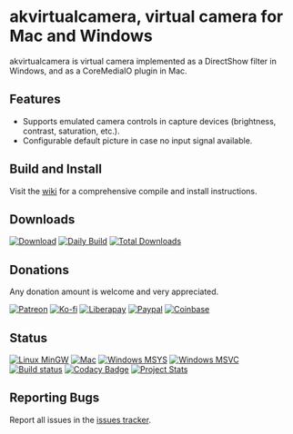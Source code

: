 # akvirtualcamera, virtual camera for Mac and Windows

akvirtualcamera is virtual camera implemented as a DirectShow filter in Windows, and as a CoreMediaIO plugin in Mac.

## Features

* Supports emulated camera controls in capture devices (brightness, contrast, saturation, etc.).
* Configurable default picture in case no input signal available.

## Build and Install

Visit the [wiki](https://github.com/webcamoid/akvirtualcamera/wiki) for a comprehensive compile and install instructions.

## Downloads ##

[![Download](https://img.shields.io/badge/Download-Releases-3f2a7e.svg)](https://github.com/webcamoid/akvirtualcamera/releases)
[![Daily Build](https://img.shields.io/badge/Download-Daily%20Build-3f2a7e.svg)](https://github.com/webcamoid/akvirtualcamera/releases/tag/daily-build)
[![Total Downloads](https://img.shields.io/github/downloads/webcamoid/akvirtualcamera/total.svg?label=Total%20Downloads&color=3f2a7e)](https://tooomm.github.io/github-release-stats/?username=webcamoid&repository=akvirtualcamera)

## Donations ##

Any donation amount is welcome and very appreciated.

[![Patreon](https://img.shields.io/badge/Donate-Patreon-7f7f00.svg)](https://www.patreon.com/hipersayanx)
[![Ko-fi](https://img.shields.io/badge/Donate-Ko%20fi-7f7f00.svg)](https://ko-fi.com/hipersayanx)
[![Liberapay](https://img.shields.io/badge/Donate-Liberapay-7f7f00.svg)](https://liberapay.com/hipersayanx)
[![Paypal](https://img.shields.io/badge/Donate-Paypal-7f7f00.svg)](https://www.paypal.me/WebcamoidDonations)
[![Coinbase](https://img.shields.io/badge/Donate-Coinbase-7f7f00.svg)](https://commerce.coinbase.com/checkout/e5396fdc-119a-4287-bab9-383ea6332cdc)

## Status

[![Linux MinGW](https://github.com/webcamoid/akvirtualcamera/actions/workflows/linux-mingw.yml/badge.svg)](https://github.com/webcamoid/akvirtualcamera/actions/workflows/linux-mingw.yml)
[![Mac](https://github.com/webcamoid/akvirtualcamera/actions/workflows/mac.yml/badge.svg)](https://github.com/webcamoid/akvirtualcamera/actions/workflows/mac.yml)
[![Windows MSYS](https://github.com/webcamoid/akvirtualcamera/actions/workflows/windows-msys.yml/badge.svg)](https://github.com/webcamoid/akvirtualcamera/actions/workflows/windows-msys.yml)
[![Windows MSVC](https://github.com/webcamoid/akvirtualcamera/actions/workflows/windows-vs.yml/badge.svg)](https://github.com/webcamoid/akvirtualcamera/actions/workflows/windows-vs.yml)  
[![Build status](https://ci.appveyor.com/api/projects/status/rwd4of9casmfmmys?svg=true)](https://ci.appveyor.com/project/hipersayanX/akvirtualcamera)
[![Codacy Badge](https://app.codacy.com/project/badge/Grade/1cee2645a3604633a506a203fb8c3161)](https://www.codacy.com/gh/webcamoid/akvirtualcamera/dashboard?utm_source=github.com&amp;utm_medium=referral&amp;utm_content=webcamoid/akvirtualcamera&amp;utm_campaign=Badge_Grade)
[![Project Stats](https://www.openhub.net/p/akvirtualcamera/widgets/project_thin_badge.gif)](https://www.openhub.net/p/akvirtualcamera)

## Reporting Bugs

Report all issues in the [issues tracker](http://github.com/webcamoid/akvirtualcamera/issues).
